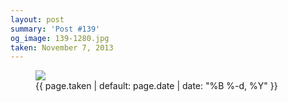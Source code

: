 ```yaml
---
layout: post
summary: 'Post #139'
og_image: 139-1280.jpg
taken: November 7, 2013
---
```


<figure class="post">
<img sizes="(min-width: 700px) 50vw, calc(100vw - 2rem)" src="{{ site.assets_url }}/139-640.jpg" srcset="{{ site.assets_url }}/139-1280.jpg 1280w, {{ site.assets_url }}/139-960.jpg 960w, {{ site.assets_url }}/139-640.jpg 640w, {{ site.assets_url }}/139-320.jpg 320w"/>
<figcaption>
<time>{{ page.taken | default: page.date | date: "%B %-d, %Y" }}</time>
</figcaption>
</figure>
